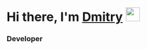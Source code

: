 <h1 align="left">Hi there, I'm <a href="https://nn.hh.ru/resume/45a32ec0ff0166b6b30039ed1f6d4b796c5563" target="_blank">Dmitry</a> 
<img src="https://github.com/blackcater/blackcater/raw/main/images/Hi.gif" height="32"/></h1>
<h3 align="left">Developer</h3>

